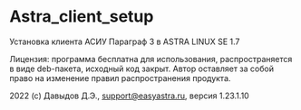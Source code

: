 # Astra_client_setup
Установка клиента АСИУ Параграф 3 в ASTRA LINUX SE 1.7

Лицензия: программа бесплатна для использования, распространяется в виде deb-пакета, исходный код закрыт. Автор оставляет за собой право на изменение правил распространения продукта.

2022 (c) Давыдов Д.Э., support@easyastra.ru, версия 1.23.1.10
